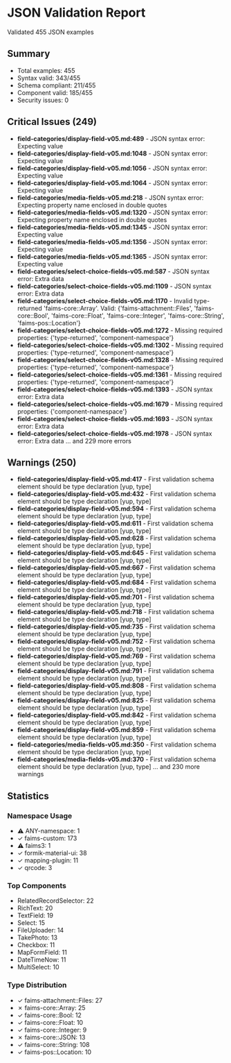 # JSON Validation Report

Validated 455 JSON examples

## Summary

- Total examples: 455
- Syntax valid: 343/455
- Schema compliant: 211/455
- Component valid: 185/455
- Security issues: 0

## Critical Issues (249)

- **field-categories/display-field-v05.md:489** - JSON syntax error: Expecting value
- **field-categories/display-field-v05.md:1048** - JSON syntax error: Expecting value
- **field-categories/display-field-v05.md:1056** - JSON syntax error: Expecting value
- **field-categories/display-field-v05.md:1064** - JSON syntax error: Expecting value
- **field-categories/media-fields-v05.md:218** - JSON syntax error: Expecting property name enclosed in double quotes
- **field-categories/media-fields-v05.md:1320** - JSON syntax error: Expecting property name enclosed in double quotes
- **field-categories/media-fields-v05.md:1345** - JSON syntax error: Expecting value
- **field-categories/media-fields-v05.md:1356** - JSON syntax error: Expecting value
- **field-categories/media-fields-v05.md:1365** - JSON syntax error: Expecting value
- **field-categories/select-choice-fields-v05.md:587** - JSON syntax error: Extra data
- **field-categories/select-choice-fields-v05.md:1109** - JSON syntax error: Extra data
- **field-categories/select-choice-fields-v05.md:1170** - Invalid type-returned 'faims-core::Array'. Valid: {'faims-attachment::Files', 'faims-core::Bool', 'faims-core::Float', 'faims-core::Integer', 'faims-core::String', 'faims-pos::Location'}
- **field-categories/select-choice-fields-v05.md:1272** - Missing required properties: {'type-returned', 'component-namespace'}
- **field-categories/select-choice-fields-v05.md:1302** - Missing required properties: {'type-returned', 'component-namespace'}
- **field-categories/select-choice-fields-v05.md:1328** - Missing required properties: {'type-returned', 'component-namespace'}
- **field-categories/select-choice-fields-v05.md:1361** - Missing required properties: {'type-returned', 'component-namespace'}
- **field-categories/select-choice-fields-v05.md:1393** - JSON syntax error: Extra data
- **field-categories/select-choice-fields-v05.md:1679** - Missing required properties: {'component-namespace'}
- **field-categories/select-choice-fields-v05.md:1693** - JSON syntax error: Extra data
- **field-categories/select-choice-fields-v05.md:1978** - JSON syntax error: Extra data
... and 229 more errors


## Warnings (250)

- **field-categories/display-field-v05.md:417** - First validation schema element should be type declaration [yup, type]
- **field-categories/display-field-v05.md:432** - First validation schema element should be type declaration [yup, type]
- **field-categories/display-field-v05.md:594** - First validation schema element should be type declaration [yup, type]
- **field-categories/display-field-v05.md:611** - First validation schema element should be type declaration [yup, type]
- **field-categories/display-field-v05.md:628** - First validation schema element should be type declaration [yup, type]
- **field-categories/display-field-v05.md:645** - First validation schema element should be type declaration [yup, type]
- **field-categories/display-field-v05.md:667** - First validation schema element should be type declaration [yup, type]
- **field-categories/display-field-v05.md:684** - First validation schema element should be type declaration [yup, type]
- **field-categories/display-field-v05.md:701** - First validation schema element should be type declaration [yup, type]
- **field-categories/display-field-v05.md:718** - First validation schema element should be type declaration [yup, type]
- **field-categories/display-field-v05.md:735** - First validation schema element should be type declaration [yup, type]
- **field-categories/display-field-v05.md:752** - First validation schema element should be type declaration [yup, type]
- **field-categories/display-field-v05.md:769** - First validation schema element should be type declaration [yup, type]
- **field-categories/display-field-v05.md:791** - First validation schema element should be type declaration [yup, type]
- **field-categories/display-field-v05.md:808** - First validation schema element should be type declaration [yup, type]
- **field-categories/display-field-v05.md:825** - First validation schema element should be type declaration [yup, type]
- **field-categories/display-field-v05.md:842** - First validation schema element should be type declaration [yup, type]
- **field-categories/display-field-v05.md:859** - First validation schema element should be type declaration [yup, type]
- **field-categories/media-fields-v05.md:350** - First validation schema element should be type declaration [yup, type]
- **field-categories/media-fields-v05.md:370** - First validation schema element should be type declaration [yup, type]
... and 230 more warnings


## Statistics

### Namespace Usage
- ⚠️ ANY-namespace: 1
- ✓ faims-custom: 173
- ⚠️ faims3: 1
- ✓ formik-material-ui: 38
- ✓ mapping-plugin: 11
- ✓ qrcode: 3

### Top Components
- RelatedRecordSelector: 22
- RichText: 20
- TextField: 19
- Select: 15
- FileUploader: 14
- TakePhoto: 13
- Checkbox: 11
- MapFormField: 11
- DateTimeNow: 11
- MultiSelect: 10

### Type Distribution
- ✓ faims-attachment::Files: 27
- ✗ faims-core::Array: 25
- ✓ faims-core::Bool: 12
- ✓ faims-core::Float: 10
- ✓ faims-core::Integer: 9
- ✗ faims-core::JSON: 13
- ✓ faims-core::String: 108
- ✓ faims-pos::Location: 10